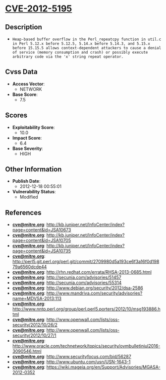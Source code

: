 
# [CVE-2012-5195](https://cve.mitre.org/cgi-bin/cvename.cgi?name=CVE-2012-5195)

## Description

- `Heap-based buffer overflow in the Perl_repeatcpy function in util.c in Perl 5.12.x before 5.12.5, 5.14.x before 5.14.3, and 5.15.x before 15.15.5 allows context-dependent attackers to cause a denial of service (memory consumption and crash) or possibly execute arbitrary code via the 'x' string repeat operator.`

## Cvss Data

- **Access Vector**:
  - NETWORK
- **Base Score**:
  - 7.5

## Scores

- **Exploitability Score**:
  - 10.0
- **Impact Score**:
  - 6.4
- **Base Severity**:
  - HIGH

## Other Information

- **Publish Date**:
  - 2012-12-18 00:55:01
- **Vulnerability Status**:
  - Modified

## References

- **cve@mitre.org**: http://kb.juniper.net/InfoCenter/index?page=content&id=JSA10673
- **cve@mitre.org**: http://kb.juniper.net/InfoCenter/index?page=content&id=JSA10705
- **cve@mitre.org**: http://kb.juniper.net/InfoCenter/index?page=content&id=JSA10735
- **cve@mitre.org**: http://perl5.git.perl.org/perl.git/commit/2709980d5a193ce6f3a16f0d19879a6560dcde44
- **cve@mitre.org**: http://rhn.redhat.com/errata/RHSA-2013-0685.html
- **cve@mitre.org**: http://secunia.com/advisories/51457
- **cve@mitre.org**: http://secunia.com/advisories/55314
- **cve@mitre.org**: http://www.debian.org/security/2012/dsa-2586
- **cve@mitre.org**: http://www.mandriva.com/security/advisories?name=MDVSA-2013:113
- **cve@mitre.org**: http://www.nntp.perl.org/group/perl.perl5.porters/2012/10/msg193886.html
- **cve@mitre.org**: http://www.openwall.com/lists/oss-security/2012/10/26/2
- **cve@mitre.org**: http://www.openwall.com/lists/oss-security/2012/10/27/1
- **cve@mitre.org**: http://www.oracle.com/technetwork/topics/security/ovmbulletinjul2016-3090546.html
- **cve@mitre.org**: http://www.securityfocus.com/bid/56287
- **cve@mitre.org**: http://www.ubuntu.com/usn/USN-1643-1
- **cve@mitre.org**: https://wiki.mageia.org/en/Support/Advisories/MGASA-2012-0352
